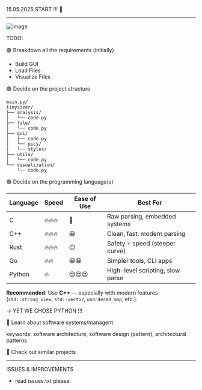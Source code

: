 15.05.2025 START !!! 💨

--------------------------------------------------------

![image](https://github.com/user-attachments/assets/da863d83-da1e-4fd8-85e3-104e788e6eac)

TODO: 

🟢 Breakdown all the requirements (initially)

- Build GUI
- Load Files
- Visualize Files


🟢 Decide on the project structure

```
main.py/
tinysizer/
├── analysis/
│   └── code.py
├── file/
│   └── code.py
├── gui/
│   ├── code.py
│   └── pics/
|   └── styles/
├── utils/
│   └── code.py
└── visualization/
    └── code.py
```

 
🟢 Decide on the programming language(s)</summary>

| Language | Speed  | Ease of Use | Best For                         |
| -------- | ------ | ----------- | -------------------------------- |
| C        | 🔥🔥🔥 | 😬          | Raw parsing, embedded systems    |
| C++      | 🔥🔥🔥 | 😀          | Clean, fast, modern parsing      |
| Rust     | 🔥🔥🔥 | 😐          | Safety + speed (steeper curve)   |
| Go       | 🔥🔥   | 😀😀        | Simpler tools, CLI apps          |
| Python   | 🔥     | 😍😍😍      | High-level scripting, slow parse |

**Recommended**: Use **C++** — especially with modern features (`std::string_view`, `std::vector`, `unordered_map`, etc.).

-> YET WE CHOSE PYTHON !!!


🔴 Learn about software systems/managent

keywords: software architecture, software design (pattern), architectural patterns


🔴 Check out similar projects

--------------------------------------------------------


ISSUES & IMPROVEMENTS

- read issues.txt please
